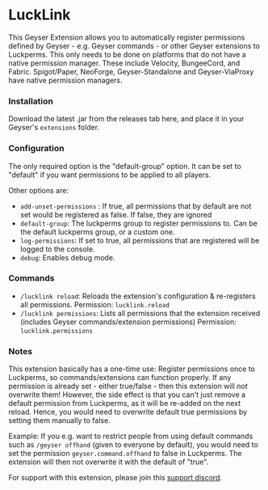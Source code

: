 # LuckLink

This Geyser Extension allows you to automatically register permissions defined by Geyser - e.g. Geyser commands - 
or other Geyser extensions to Luckperms. This only needs to be done on platforms that do not have a native permission manager.
These include Velocity, BungeeCord, and Fabric. Spigot/Paper, NeoForge, Geyser-Standalone and Geyser-ViaProxy have native permission managers.

### Installation
Download the latest .jar from the releases tab here, and place it in your Geyser's `extensions` folder.

### Configuration
The only required option is the "default-group" option. It can be set to "default" if you want permissions to be applied to all players.

Other options are:
- `add-unset-permissions` : If true, all permissions that by default are not set would be registered as false. If false, they are ignored
- `default-group`: The luckperms group to register permissions to. Can be the default luckperms group, or a custom one.
- `log-permissions`: If set to true, all permissions that are registered will be logged to the console.
- `debug`: Enables debug mode.

### Commands
- `/lucklink reload`: Reloads the extension's configuration & re-registers all permissions. 
Permission: `lucklink.reload`
- `/lucklink permissions`: Lists all permissions that the extension received (includes Geyser commands/extension permissions)
Permission: `lucklink.permissions`

### Notes
This extension basically has a one-time use: Register permissions once to Luckperms, so commands/extensions can function properly. 
If any permission is already set - either true/false - then this extension will *not* overwrite them!
However, the side effect is that you can't just remove a default permission from Luckperms, as it will be re-added on the next reload. 
Hence, you would need to overwrite default true permissions by setting them manually to false.

Example:
If you e.g. want to restrict people from using default commands such as `/geyser offhand` (given to everyone by default),
you would need to set the permission `geyser.command.offhand` to false in Luckperms. The extension will then not overwrite it with the default of "true".

For support with this extension, please join this [support discord](https://discord.gg/WdmrRHRJhS).
